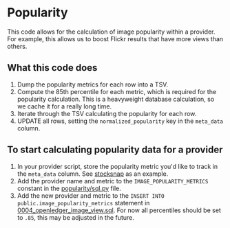 # Popularity

This code allows for the calculation of image popularity within a provider. For example, this allows us to boost Flickr results that have more views than others.

## What this code does

1. Dump the popularity metrics for each row into a TSV.
2. Compute the 85th percentile for each metric, which is required for the popularity calculation. This is a heavyweight database calculation, so we cache it for a really long time.
3. Iterate through the TSV calculating the popularity for each row.
4. UPDATE all rows, setting the `normalized_popularity` key in the `meta_data` column.

## To start calculating popularity data for a provider

1. In your provider script, store the popularity metric you'd like to track in the `meta_data` column. See [stocksnap](https://github.com/zackkrida/fauxpenverse-catalog/blob/6c172033e42a91bcd8f9bf78fd6b933a70bd88bf/fauxpenverse_catalog/dags/provider_api_scripts/stocksnap.py#L175-L185) as an example.
2. Add the provider name and metric to the `IMAGE_POPULARITY_METRICS` constant in the [popularity/sql.py](sql.py) file.
3. Add the new provider and metric to the `INSERT INTO public.image_popularity_metrics` statement in [0004_openledger_image_view.sql](../../../../docker/local_postgres/0004_openledger_image_view.sql#L45). For now all percentiles should be set to `.85`, this may be adjusted in the future.
